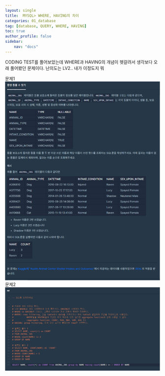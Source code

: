 ```yaml
---
layout: single
title:  MYSQL> WHERE, HAVING의 차이
categories: 01_database
tag: [database, QUERY, WHERE, HAVING]
toc: true
author_profile: false
sidebar:
    nav: "docs"
---
```


CODING TEST를 풀어보았는데 WHERE과 HAVING의 개념이 헷갈려서 생각보다 오래 풀어봤던 문제이다. 난의도는 LV2.. 내가 이정도지 뭐

문제1
<img src = "/assets/img/bongs/QUESTION.png">
<br>
문제2
<img src = "/assets/img/bongs/ANSWER.png">

